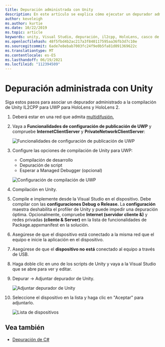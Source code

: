 ```yaml
---
title: Depuración administrada con Unity
description: En este artículo se explica cómo ejecutar un depurador administrado en el proyecto de Unity IL2CPP para UWP.
author: keveleigh
ms.author: kurtie
ms.date: 10/22/2019
ms.topic: article
keywords: unity, Visual Studio, depuración, il2cpp, HoloLens, casco de realidad mixta, casco de realidad mixta de Windows, casco de realidad virtual, UWP
ms.openlocfilehash: 48f5fbd4b2ac217a3f840117595aa36fb3d7c10e
ms.sourcegitcommit: 6ade7e8ebab7003fc24f9e0b5fa81d091369622c
ms.translationtype: MT
ms.contentlocale: es-ES
ms.lasthandoff: 06/19/2021
ms.locfileid: "112394509"
---
```

# <a name="managed-debugging-with-unity"></a>Depuración administrada con Unity

Siga estos pasos para asociar un depurador administrado a la compilación de Unity IL2CPP para UWP para HoloLens y HoloLens 2.

1. Deberá estar en una red que admita [multidifusión.](https://en.wikipedia.org/wiki/Multicast)
2. Vaya a **Funcionalidades de configuración de publicación de UWP** y compruebe **InternetClientServer** y **PrivateNetworkClientServer**:

    ![Funcionalidades de configuración de publicación de UWP](images/il2cpp-debugging-capabilities.png)

3. Configure las opciones de compilación de Unity para UWP:
    - Compilación de desarrollo
    - Depuración de script
    - Esperar a Managed Debugger (opcional)

    ![Configuración de compilación de UWP](images/il2cpp-debugging-build.png)

4. Compilación en Unity.
5. Compile e implemente desde la Visual Studio en el dispositivo. Debe compilar con las **configuraciones Debug** **o Release.** La **configuración** maestra deshabilita el profiler de Unity y puede impedir una depuración óptima. Opcionalmente, compruebe **Internet (servidor cliente &)** y redes privadas **(cliente & Server)** en la lista de funcionalidades de Package.appxmanifest en la solución.
6. Asegúrese de que el dispositivo está conectado a la misma red que el equipo e inicie la aplicación en el dispositivo.
7. Asegúrese de que el **dispositivo no está** conectado al equipo a través de USB.
8. Haga doble clic en uno de los scripts de Unity y vaya a la Visual Studio que se abre para ver y editar.
9. Depurar -> Adjuntar depurador de Unity.

    ![Adjuntar depurador de Unity](images/il2cpp-debugging-attach.png)

10. Seleccione el dispositivo en la lista y haga clic en "Aceptar" para adjuntarlo.

    ![Lista de dispositivos](images/il2cpp-debugging-machines.png)

## <a name="see-also"></a>Vea también 

* [Depuración de C#](/visualstudio/get-started/csharp/tutorial-debugger)
